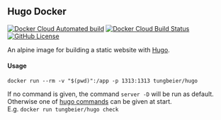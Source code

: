 ## Hugo Docker
[![Docker Cloud Automated build](https://img.shields.io/docker/cloud/automated/tungbeier/hugo)](https://hub.docker.com/r/tungbeier/hugo)
[![Docker Cloud Build Status](https://img.shields.io/docker/cloud/build/tungbeier/hugo)](https://hub.docker.com/r/tungbeier/hugo/builds)
[![GitHub License](https://img.shields.io/github/license/tungbeier/hugo-docker)](https://raw.githubusercontent.com/tungbeier/hugo-docker/master/LICENSE)

An alpine image for building a static website with [Hugo](https://gohugo.io/).

#### Usage
`docker run --rm -v "$(pwd)":/app -p 1313:1313 tungbeier/hugo`<br/>

If no command is given, the command `server -D` will be run as default.<br/>
Otherwise one of [hugo commands](https://gohugo.io/commands/) can be given at start.<br/> E.g.
`docker run tungbeier/hugo check`
